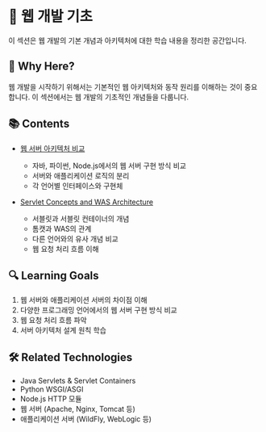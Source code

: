 # 🌱 웹 개발 기초

이 섹션은 웹 개발의 기본 개념과 아키텍처에 대한 학습 내용을 정리한 공간입니다.

## 🎯 Why Here?
웹 개발을 시작하기 위해서는 기본적인 웹 아키텍처와 동작 원리를 이해하는 것이 중요합니다. 이 섹션에서는 웹 개발의 기초적인 개념들을 다룹니다.

## 📚 Contents

- [웹 서버 아키텍처 비교](./web_server_architecture_comparison.md)
  - 자바, 파이썬, Node.js에서의 웹 서버 구현 방식 비교
  - 서버와 애플리케이션 로직의 분리
  - 각 언어별 인터페이스와 구현체

- [Servlet Concepts and WAS Architecture](./servlet_was_architecture.md)
  - 서블릿과 서블릿 컨테이너의 개념
  - 톰캣과 WAS의 관계
  - 다른 언어와의 유사 개념 비교
  - 웹 요청 처리 흐름 이해

## 🔍 Learning Goals
1. 웹 서버와 애플리케이션 서버의 차이점 이해
2. 다양한 프로그래밍 언어에서의 웹 서버 구현 방식 비교
3. 웹 요청 처리 흐름 파악
4. 서버 아키텍처 설계 원칙 학습

## 🛠️ Related Technologies
- Java Servlets & Servlet Containers
- Python WSGI/ASGI
- Node.js HTTP 모듈
- 웹 서버 (Apache, Nginx, Tomcat 등)
- 애플리케이션 서버 (WildFly, WebLogic 등) 
